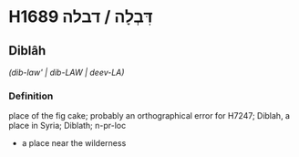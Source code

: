 # H1689 דִּבְלָה / דבלה

## Diblâh

_(dib-law' | dib-LAW | deev-LA)_

### Definition

place of the fig cake; probably an orthographical error for H7247; Diblah, a place in Syria; Diblath; n-pr-loc

- a place near the wilderness
